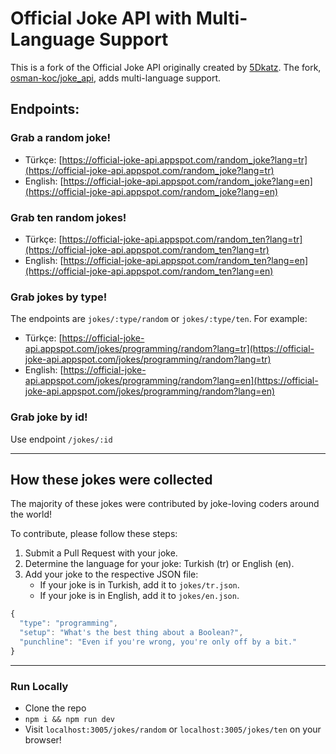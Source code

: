 # Official Joke API with Multi-Language Support

This is a fork of the Official Joke API originally created by [5Dkatz](https://github.com/5Dkatz/official_joke_api). The fork, [osman-koc/joke_api](https://github.com/osman-koc/joke_api), adds multi-language support.

## Endpoints:

### Grab a random joke!

- Türkçe: [https://official-joke-api.appspot.com/random_joke?lang=tr](https://official-joke-api.appspot.com/random_joke?lang=tr)
- English: [https://official-joke-api.appspot.com/random_joke?lang=en](https://official-joke-api.appspot.com/random_joke?lang=en)

### Grab ten random jokes!

- Türkçe: [https://official-joke-api.appspot.com/random_ten?lang=tr](https://official-joke-api.appspot.com/random_ten?lang=tr)
- English: [https://official-joke-api.appspot.com/random_ten?lang=en](https://official-joke-api.appspot.com/random_ten?lang=en)

### Grab jokes by type!

The endpoints are `jokes/:type/random` or `jokes/:type/ten`. For example:

- Türkçe: [https://official-joke-api.appspot.com/jokes/programming/random?lang=tr](https://official-joke-api.appspot.com/jokes/programming/random?lang=tr)
- English: [https://official-joke-api.appspot.com/jokes/programming/random?lang=en](https://official-joke-api.appspot.com/jokes/programming/random?lang=en)

### Grab joke by id!

Use endpoint `/jokes/:id`

***

## How these jokes were collected

The majority of these jokes were contributed by joke-loving coders around the world!

To contribute, please follow these steps:

1. Submit a Pull Request with your joke.
2. Determine the language for your joke: Turkish (tr) or English (en).
3. Add your joke to the respective JSON file:
   - If your joke is in Turkish, add it to `jokes/tr.json`.
   - If your joke is in English, add it to `jokes/en.json`.


```javascript
{
  "type": "programming",
  "setup": "What's the best thing about a Boolean?",
  "punchline": "Even if you're wrong, you're only off by a bit."
}
```

***

### Run Locally
* Clone the repo
* `npm i && npm run dev`
* Visit `localhost:3005/jokes/random` or `localhost:3005/jokes/ten` on your browser!
